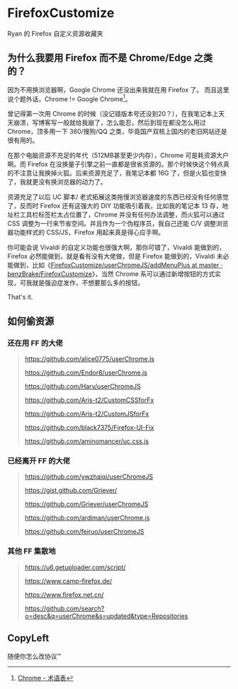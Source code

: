 # FirefoxCustomize
Ryan 的 Firefox 自定义资源收藏夹

## 为什么我要用 Firefox 而不是 Chrome/Edge 之类的？

因为不用换浏览器啊，Google Chrome 还没出来我就在用 Firefox 了。
而且这里说个题外话，Chrome != Google Chrome[^1]。

曾记得第一次用 Chrome 的时候（没记错版本号还没到20？），在我笔记本上天天崩溃，写博客写一般就给我崩了，怎么能忍，然后到现在都没怎么用过 Chrome，顶多用一下 360/搜狗/QQ 之类，毕竟国产双核上国内的老旧网站还是很有用的。

在那个电脑资源不充足的年代（512MB甚至更少内存），Chrome 可是耗资源大户啊。而 Firefox 在没换量子引擎之前一直都是很省资源的。那个时候快这个特点真的不注意让我换掉火狐。后来资源充足了，我笔记本都 16G 了，但是火狐也变快了，我就更没有换浏览器的动力了。

资源充足了以后 UC 脚本/ 老式拓展这类拖慢浏览器速度的东西已经没有任何感觉了，反而时 Firefox 还有这强大的 DIY 功能吸引着我，比如我的笔记本 13 存，地址栏工具栏标签栏太占位置了，Chrome 并没有任何办法调整，而火狐可以通过 CSS 调整为一行来节省空间。并且作为一个伪程序员，我自己还能 C/V 调整浏览器功能样式的 CSS/JS，Firefox 用起来真是得心应手啊。

你可能会说 Vivaldi 的自定义功能也很强大啊，那你可错了，Vivaldi 能做到的，Firefox 必然能做到，就是看有没有大佬做，但是 Firefox 能做到的，Vivaldi 未必能做到，比如《[FirefoxCustomize/userChromeJS/addMenuPlus at master · benzBrake/FirefoxCustomize](https://github.com/benzBrake/FirefoxCustomize/tree/master/userChromeJS/addMenuPlus)》，当然 Chrome 系可以通过新增按钮的方式实现，可我就是强迫症发作，不想要那么多的按钮。

That's it.

## 如何偷资源

### 还在用 FF 的大佬

> https://github.com/alice0775/userChrome.js
>
> https://github.com/Endor8/userChrome.js
>
> https://github.com/Harv/userChromeJS
>
> https://github.com/Aris-t2/CustomCSSforFx
>
> https://github.com/Aris-t2/CustomJSforFx
>
> https://github.com/black7375/Firefox-UI-Fix
>
> https://github.com/aminomancer/uc.css.js

### 已经离开 FF 的大佬

> https://github.com/ywzhaiqi/userChromeJS
>
> https://gist.github.com/Griever/
>
> https://github.com/Griever/userChromeJS
>
> https://github.com/ardiman/userChrome.js
>
> https://github.com/feiruo/userChromeJS

### 其他 FF 集散地

> https://u6.getuploader.com/script/
>
> https://www.camp-firefox.de/
>
> https://www.firefox.net.cn/
>
> https://github.com/search?o=desc&q=userChrome&s=updated&type=Repositories

## CopyLeft

随便你怎么改协议™

[^1]: [Chrome - 术语表](https://developer.mozilla.org/zh-CN/docs/Glossary/Chrome)